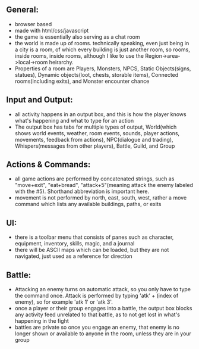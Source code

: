 ## General:
- browser based
- made with html/css/javascript
- the game is essentially also serving as a chat room
- the world is made up of rooms. technically speaking, even just being in a city is a room, of which every building is just another room, so rooms, inside rooms, inside rooms, although I like to use the Region->area->local->room heirarchy.
- Properties of a room are Players, Monsters, NPCS, Static Objects(signs, statues), Dynamic objects(loot, chests, storable items), Connected rooms(including exits), and Monster encounter chance

## Input and Output:
- all activity happens in an output box, and this is how the player knows what's happening and what to type for an action
- The output box has tabs for multiple types of output, World(which shows world events, weather, room events, sounds, player actions, movements, feedback from actions), NPC(dialogue and trading), Whispers(messages from other players), Battle, Guild, and Group

## Actions & Commands:
- all game actions are performed by concatenated strings, such as "move+exit", "eat+bread", "attack+5"(meaning attack the enemy labeled with the #5). Shorthand abbreviation is important here.
- movement is not performed by north, east, south, west, rather a move command which lists any available buildings, paths, or exits

## UI: 
- there is a toolbar menu that consists of panes such as character, equipment, inventory, skills, magic, and a journal
- there will be ASCII maps which can be loaded, but they are not navigated, just used as a reference for direction

## Battle:
- Attacking an enemy turns on automatic attack, so you only have to type the command once. Attack is performed by typing 'atk' + (index of enemy), so for example 'atk 1' or 'atk 3'.
- once a player or their group engages into a battle, the output box blocks any activity feed unrelated to that battle, as to not get lost in what's happening in the fight
- battles are private so once you engage an enemy, that enemy is no longer shown or available to anyone in the room, unless they are in your group
